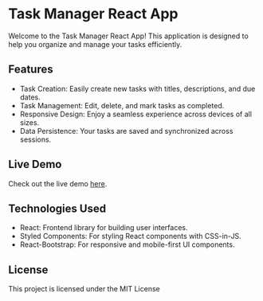 
# Task Manager React App

Welcome to the Task Manager React App! This application is designed to help you organize and manage your tasks efficiently.

## Features

- Task Creation: Easily create new tasks with titles, descriptions, and due dates.
- Task Management: Edit, delete, and mark tasks as completed.
- Responsive Design: Enjoy a seamless experience across devices of all sizes.
- Data Persistence: Your tasks are saved and synchronized across sessions.

## Live Demo

Check out the live demo [here](https://taskmanager.larimer.tech).

## Technologies Used

- React: Frontend library for building user interfaces.
- Styled Components: For styling React components with CSS-in-JS.
- React-Bootstrap: For responsive and mobile-first UI components.

## License

This project is licensed under the MIT License
